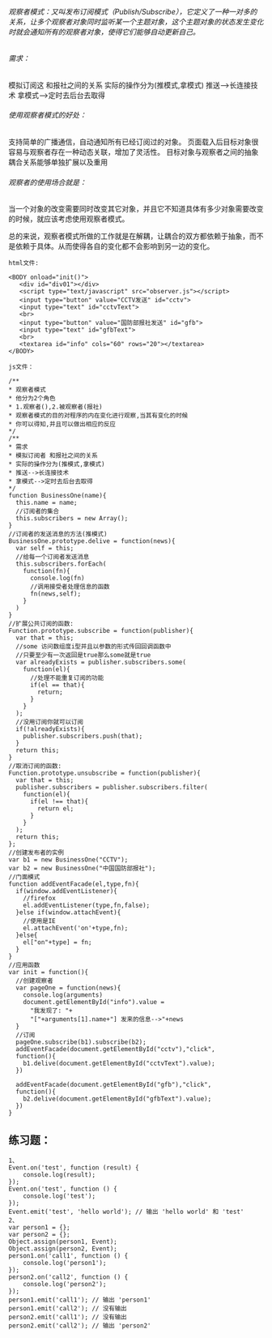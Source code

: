 
###### 观察者模式：又叫发布订阅模式（Publish/Subscribe），它定义了一种一对多的关系，让多个观察者对象同时监听某一个主题对象，这个主题对象的状态发生变化时就会通知所有的观察者对象，使得它们能够自动更新自己。

###### 需求：
模拟订阅这 和报社之间的关系
实际的操作分为(推模式,拿模式)
推送-->长连接技术
拿模式-->定时去后台去取得

###### 使用观察者模式的好处：
支持简单的广播通信，自动通知所有已经订阅过的对象。
页面载入后目标对象很容易与观察者存在一种动态关联，增加了灵活性。
目标对象与观察者之间的抽象耦合关系能够单独扩展以及重用

###### 观察者的使用场合就是：
当一个对象的改变需要同时改变其它对象，并且它不知道具体有多少对象需要改变的时候，就应该考虑使用观察者模式。

总的来说，观察者模式所做的工作就是在解耦，让耦合的双方都依赖于抽象，而不是依赖于具体。从而使得各自的变化都不会影响到另一边的变化。

    html文件:
    
    <BODY onload="init()">
       <div id="div01"></div>
       <script type="text/javascript" src="observer.js"></script>
       <input type="button" value="CCTV发送" id="cctv">
       <input type="text" id="cctvText">
       <br>
       <input type="button" value="国防部报社发送" id="gfb">
       <input type="text" id="gfbText">
       <br>
       <textarea id="info" cols="60" rows="20"></textarea>
    </BODY>
    
    js文件：
    
    /**
    * 观察者模式
    * 他分为2个角色
    * 1.观察者(),2.被观察者(报社)
    * 观察者模式的目的对程序的内在变化进行观察,当其有变化的时候
    * 你可以得知,并且可以做出相应的反应
    */
    /**
    * 需求
    * 模拟订阅者 和报社之间的关系
    * 实际的操作分为(推模式,拿模式)
    * 推送-->长连接技术
    * 拿模式-->定时去后台去取得
    */
    function BusinessOne(name){
      this.name = name;
      //订阅者的集合
      this.subscribers = new Array();
    }
    //订阅者的发送消息的方法(推模式)
    BusinessOne.prototype.delive = function(news){
      var self = this;
      //给每一个订阅者发送消息
      this.subscribers.forEach(
        function(fn){
          console.log(fn)
          //调用接受者处理信息的函数
          fn(news,self);
        }
      )
    }
    //扩展公共订阅的函数:
    Function.prototype.subscribe = function(publisher){
      var that = this;
      //some 访问数组度i型并且以参数的形式传回回调函数中
      //只要至少有一次返回是true那么some就是true
      var alreadyExists = publisher.subscribers.some(
        function(el){
          //处理不能重复订阅的功能
          if(el == that){
            return;
          }
        }
      );
      //没用订阅你就可以订阅
      if(!alreadyExists){
        publisher.subscribers.push(that);
      }
      return this;
    }
    //取消订阅的函数:
    Function.prototype.unsubscribe = function(publisher){
      var that = this;
      publisher.subscribers = publisher.subscribers.filter(
        function(el){
          if(el !== that){
            return el;
          }
        }
      );
      return this;
    };
    //创建发布者的实例
    var b1 = new BusinessOne("CCTV");
    var b2 = new BusinessOne("中国国防部报社");
    //门面模式
    function addEventFacade(el,type,fn){
      if(window.addEventListener){
        //firefox
        el.addEventListener(type,fn,false);
      }else if(window.attachEvent){
        //使用是IE
        el.attachEvent('on'+type,fn);
      }else{
        el["on"+type] = fn;
      }
    }
    //应用函数
    var init = function(){
      //创建观察者
      var pageOne = function(news){
        console.log(arguments)
        document.getElementById("info").value = 
          "我发现了: "+
          "["+arguments[1].name+"] 发来的信息-->"+news
      }
      //订阅
      pageOne.subscribe(b1).subscribe(b2);
      addEventFacade(document.getElementById("cctv"),"click",
      function(){
        b1.delive(document.getElementById("cctvText").value);
      })
      
      addEventFacade(document.getElementById("gfb"),"click",
      function(){
        b2.delive(document.getElementById("gfbText").value);
      })  
    }
    
##     练习题：
    1、
    Event.on('test', function (result) {
        console.log(result);
    });
    Event.on('test', function () {
        console.log('test');
    });
    Event.emit('test', 'hello world'); // 输出 'hello world' 和 'test'
    2、
    var person1 = {};
    var person2 = {};
    Object.assign(person1, Event);
    Object.assign(person2, Event);
    person1.on('call1', function () {
        console.log('person1');
    });
    person2.on('call2', function () {
        console.log('person2');
    });
    person1.emit('call1'); // 输出 'person1'
    person1.emit('call2'); // 没有输出
    person2.emit('call1'); // 没有输出
    person2.emit('call2'); // 输出 'person2'

